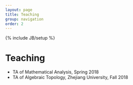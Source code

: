```yaml
---
layout: page
title: Teaching
group: navigation
order: 2
---
```

{% include JB/setup %}

# Teaching

- TA of Mathematical Analysis, Spring 2018
- TA of Algebraic Topology, Zhejiang University, Fall 2018
